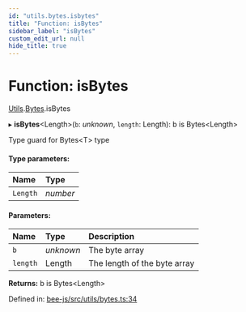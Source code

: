 ```yaml
---
id: "utils.bytes.isbytes"
title: "Function: isBytes"
sidebar_label: "isBytes"
custom_edit_url: null
hide_title: true
---
```


# Function: isBytes

[Utils](../modules/utils.md).[Bytes](../modules/utils.bytes.md).isBytes

▸ **isBytes**<Length\>(`b`: *unknown*, `length`: Length): b is Bytes<Length\>

Type guard for Bytes<T\> type

#### Type parameters:

Name | Type |
:------ | :------ |
`Length` | *number* |

#### Parameters:

Name | Type | Description |
:------ | :------ | :------ |
`b` | *unknown* | The byte array   |
`length` | Length | The length of the byte array    |

**Returns:** b is Bytes<Length\>

Defined in: [bee-js/src/utils/bytes.ts:34](https://github.com/ethersphere/bee-js/blob/9a547fe/src/utils/bytes.ts#L34)
